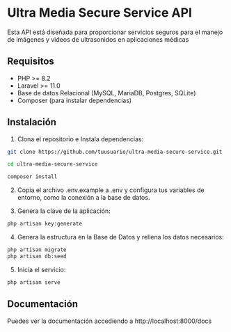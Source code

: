 # Ultra Media Secure Service API

Esta API está diseñada para proporcionar servicios seguros para el manejo de imágenes y videos de ultrasonidos en aplicaciones médicas

## Requisitos

- PHP >= 8.2
- Laravel >= 11.0
- Base de datos Relacional (MySQL, MariaDB, Postgres, SQLite)
- Composer (para instalar dependencias)

## Instalación

1. Clona el repositorio e Instala dependencias:

```bash
git clone https://github.com/tuusuario/ultra-media-secure-service.git

cd ultra-media-secure-service

composer install
```

2. Copia el archivo .env.example a .env y configura tus variables de entorno, como la conexión a la base de datos.

3. Genera la clave de la aplicación:

```bash
php artisan key:generate
```

4. Genera la estructura en la Base de Datos y rellena los datos necesarios:

```bash
php artisan migrate
php artisan db:seed
```

5. Inicia el servicio:

```bash
php artisan serve
```
## Documentación

Puedes ver la documentación accediendo a http://localhost:8000/docs
